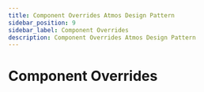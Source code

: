 ```yaml
---
title: Component Overrides Atmos Design Pattern
sidebar_position: 9
sidebar_label: Component Overrides
description: Component Overrides Atmos Design Pattern
---
```


# Component Overrides
